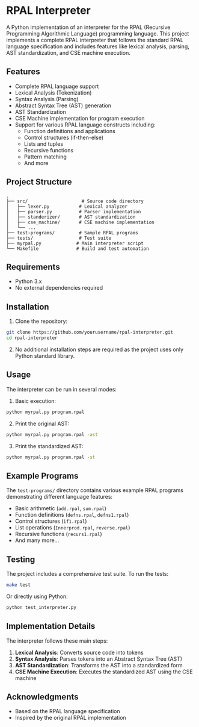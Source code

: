 # RPAL Interpreter

A Python implementation of an interpreter for the RPAL (Recursive Programming Algorithmic Language) programming language. This project implements a complete RPAL interpreter that follows the standard RPAL language specification and includes features like lexical analysis, parsing, AST standardization, and CSE machine execution.

## Features

- Complete RPAL language support
- Lexical Analysis (Tokenization)
- Syntax Analysis (Parsing)
- Abstract Syntax Tree (AST) generation
- AST Standardization
- CSE Machine implementation for program execution
- Support for various RPAL language constructs including:
  - Function definitions and applications
  - Control structures (if-then-else)
  - Lists and tuples
  - Recursive functions
  - Pattern matching
  - And more

## Project Structure

```
.
├── src/                    # Source code directory
│   ├── lexer.py           # Lexical analyzer
│   ├── parser.py          # Parser implementation
│   ├── standerizer/       # AST standardization
│   ├── cse_machine/       # CSE machine implementation
│   └── ...
├── test-programs/         # Sample RPAL programs
├── tests/                 # Test suite
├── myrpal.py             # Main interpreter script
└── Makefile              # Build and test automation
```

## Requirements

- Python 3.x
- No external dependencies required

## Installation

1. Clone the repository:
```bash
git clone https://github.com/yourusername/rpal-interpreter.git
cd rpal-interpreter
```

2. No additional installation steps are required as the project uses only Python standard library.

## Usage

The interpreter can be run in several modes:

1. Basic execution:
```bash
python myrpal.py program.rpal
```

2. Print the original AST:
```bash
python myrpal.py program.rpal -ast
```

3. Print the standardized AST:
```bash
python myrpal.py program.rpal -st
```

## Example Programs

The `test-programs/` directory contains various example RPAL programs demonstrating different language features:

- Basic arithmetic (`add.rpal`, `sum.rpal`)
- Function definitions (`defns.rpal`, `defns1.rpal`)
- Control structures (`if1.rpal`)
- List operations (`Innerprod.rpal`, `reverse.rpal`)
- Recursive functions (`recurs1.rpal`)
- And many more...

## Testing

The project includes a comprehensive test suite. To run the tests:

```bash
make test
```

Or directly using Python:

```bash
python test_interpreter.py
```

## Implementation Details

The interpreter follows these main steps:

1. **Lexical Analysis**: Converts source code into tokens
2. **Syntax Analysis**: Parses tokens into an Abstract Syntax Tree (AST)
3. **AST Standardization**: Transforms the AST into a standardized form
4. **CSE Machine Execution**: Executes the standardized AST using the CSE machine


## Acknowledgments

- Based on the RPAL language specification
- Inspired by the original RPAL implementation
